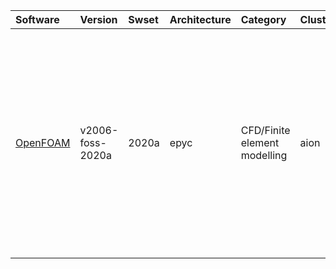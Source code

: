 | Software                                              | Version                 | Swset        | Architecture   | Category                            | Clusters    | Description                                                                                                                                                                                                                                      |
|:------------------------------------------------------|:------------------------|:-------------|:---------------|:------------------------------------|:------------|:-------------------------------------------------------------------------------------------------------------------------------------------------------------------------------------------------------------------------------------------------|
| <p><a href=https://www.openfoam.com/>OpenFOAM</a></p> | <p>v2006-foss-2020a</p> | <p>2020a</p> | <p>epyc</p>    | <p>CFD/Finite element modelling</p> | <p>aion</p> | OpenFOAM is a free, open source CFD software package. OpenFOAM has an extensive range of features to solve anything from complex fluid flows involving chemical reactions, turbulence and heat transfer, to solid dynamics and electromagnetics. |
